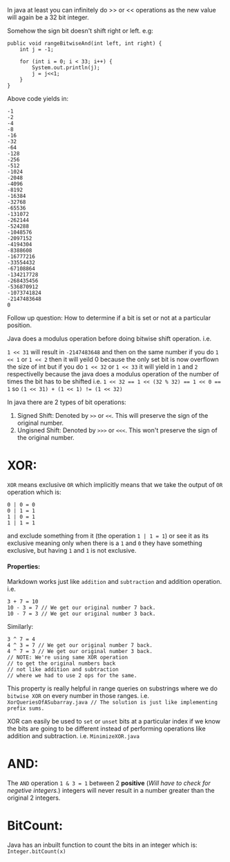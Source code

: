 In java at least you can infinitely do >> or << operations as the new value will again
be a 32 bit integer.

Somehow the sign bit doesn't shift right or left. e.g:

```
public void rangeBitwiseAnd(int left, int right) {
    int j = -1;

    for (int i = 0; i < 33; i++) {
        System.out.println(j);
        j = j<<1;
    }
}
```

Above code yields in:

```
-1
-2
-4
-8
-16
-32
-64
-128
-256
-512
-1024
-2048
-4096
-8192
-16384
-32768
-65536
-131072
-262144
-524288
-1048576
-2097152
-4194304
-8388608
-16777216
-33554432
-67108864
-134217728
-268435456
-536870912
-1073741824
-2147483648
0
```

Follow up question: How to determine if a bit is set or not at a particular position.

Java does a modulus operation before doing bitwise shift operation. i.e.

```1 << 31``` will result in ```-2147483648```
and then on the same number if you do ```1 << 1``` or ```1 << 2```
then it will yeild 0 because the only set bit is now overflown the size of int 
but if you do ```1 << 32``` or ```1 << 33``` it will yield in ```1``` and ```2``` respectivelly because the java does a modulus operation of the number of times the bit has to be shifted i.e.
```1 << 32 == 1 << (32 % 32) == 1 << 0 == 1```
so ```(1 << 31) + (1 << 1) != (1 << 32)```

In java there are 2 types of bit operations:

1. Signed Shift: Denoted by ```>>``` or ```<<```. This will preserve the sign of the original number.
2. Ungisned Shift: Denoted by ```>>>``` or ```<<<```. This won't preserve the sign of the original number.

XOR:
================================================

```XOR``` means exclusive ```OR``` which implicitly means that we take the output of ```OR``` operation which is:

```
0 | 0 = 0
0 | 1 = 1
1 | 0 = 1
1 | 1 = 1
```

and exclude something from it (the operation ```1 | 1 = 1```) or see it as its exclusive meaning only when there is a ```1``` and ```0``` they have something exclusive, but having ```1``` and ```1``` is not exclusive.

#### Properties:

Markdown works just like ```addition``` and ```subtraction``` and addition operation. i.e.

```
3 + 7 = 10
10 - 3 = 7 // We get our original number 7 back.
10 - 7 = 3 // We get our original number 3 back.
```

Similarly:

```
3 ^ 7 = 4
4 ^ 3 = 7 // We get our original number 7 back.
4 ^ 7 = 3 // We get our original number 3 back.
// NOTE: We're using same XOR operation 
// to get the original numbers back
// not like addition and subtraction
// where we had to use 2 ops for the same. 
```

This property is really helpful in range queries on substrings where we do ```bitwise XOR``` on every number in those ranges. i.e. ```XorQueriesOfASubarray.java // The solution is just like implementing prefix sums.```

XOR can easily be used to ```set``` or ```unset``` bits at a particular index if we know the bits are going to be different instead of performing operations like addition and subtraction. i.e. ```MinimizeXOR.java```

AND:
================================================

The ```AND``` operation ```1 & 3 = 1``` between 2 **positive** (*Will have to check for negetive integers.*) integers will never result in a number greater than the original 2 integers. 

BitCount:
================================================

Java has an inbuilt function to count the bits in an integer which is:
```Integer.bitCount(x)```
